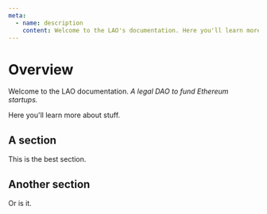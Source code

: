 ```yaml
---
meta:
  - name: description
    content: Welcome to the LAO's documentation. Here you'll learn more about The LAO.
---
```


# Overview

Welcome to the LAO documentation. _A legal DAO to fund Ethereum startups._

Here you'll learn more about stuff.

## A section

This is the best section.

## Another section

Or is it.